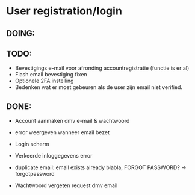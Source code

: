 # User registration/login


## DOING:




## TODO:

- Bevestigings e-mail voor afronding accountregistratie (functie is er al)
- Flash email bevestiging fixen
- Optionele 2FA instelling
- Bedenken wat er moet gebeuren als de user zijn email niet verified.



## DONE:


- Account aanmaken dmv e-mail & wachtwoord
- error weergeven wanneer email bezet
- Login scherm
- Verkeerde inloggegevens error

- duplicate email: email exists already blabla, FORGOT PASSWORD? -> forgotpassword
- Wachtwoord vergeten request dmv email



